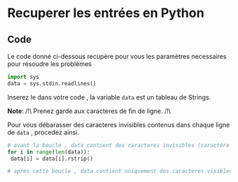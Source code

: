# Recuperer les entrées en Python

## Code 
Le code donné ci-dessous recupère pour vous les paramètres necessaires pour résoudre les problèmes
 
```python
import sys
data = sys.stdin.readlines()
```

Inserez le dans votre code , la variable ```data``` est un tableau de Strings.

**Note**: /!\ Prenez garde aux caracteres de fin de ligne. /!\

Pour vous débarasser des caracteres invisibles contenus dans chaque ligne de ```data``` , procedez ainsi.

```Python
# avant la boucle , data contient des caracteres invisibles (caractère de saut de ligne par exemple)
for i in range(len(data)):
 data[i] = data[i].rstrip()

# apres cette boucle , data contient uniquement des caracteres visibles

```
